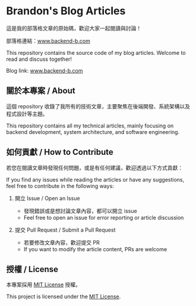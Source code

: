 # Brandon's Blog Articles

這是我的部落格文章的原始碼，歡迎大家一起閱讀與討論！

部落格連結：www.backend-b.com

This repository contains the source code of my blog articles. Welcome to read and discuss together!

Blog link: www.backend-b.com

## 關於本專案 / About

這個 repository 收錄了我所有的技術文章，主要聚焦在後端開發、系統架構以及程式設計等主題。

This repository contains all my technical articles, mainly focusing on backend development, system architecture, and software engineering.

## 如何貢獻 / How to Contribute

若您在閱讀文章時發現任何問題，或是有任何建議，歡迎透過以下方式貢獻：

If you find any issues while reading the articles or have any suggestions, feel free to contribute in the following ways:

1. 開立 Issue / Open an Issue
   - 發現錯誤或是想討論文章內容，都可以開立 issue
   - Feel free to open an issue for error reporting or article discussion

2. 提交 Pull Request / Submit a Pull Request
   - 若要修改文章內容，歡迎提交 PR
   - If you want to modify the article content, PRs are welcome

## 授權 / License

本專案採用 [MIT License](LICENSE) 授權。

This project is licensed under the [MIT License](LICENSE).